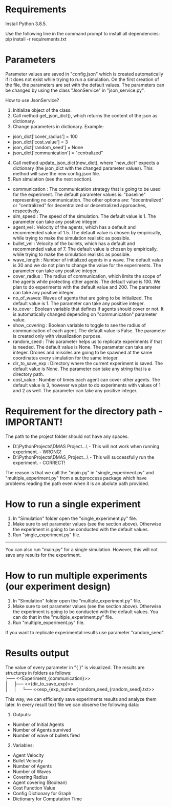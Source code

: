 # Requirements
Install Python 3.8.5.

Use the following line in the command prompt to install all dependencies:
pip install -r requirements.txt

# Parameters
Parameter values are saved in "config.json" which is created automatically if it does not exist while trying to run a simulation. On the first creation of the file, the parameters are set with the default values. The parameters can be changed by using the class "JsonService" in "json_service.py". 

How to use JsonService?
1. Initialize object of the class.
2. Call method get_json_dict(), which returns the content of the json as dictionary.
3. Change parameters in dictionary. Example: 
* json_dict['cover_radius'] = 100
* json_dict['cost_value'] = 3
* json_dict['random_seed'] = None
* json_dict['communication'] = "centralized"
4. Call method update_json_dict(new_dict), where "new_dict" expects a dictionary (the json_dict with the changed parameter values). This method will save the new config.json file.
5. Run simulation (see the next section). 

* communication : The communication strategy that is going to be used for the experiment. The default parameter values is: "baseline" representing no communication. The other options are: "decentralized" or "centralized" for decentralized or decentralized approaches, respectively.
* sim_speed : The speed of the simulation. The default value is 1. The parameter can take any positive integer.
* agent_vel : Velocity of the agents, which has a default and recommended value of 1.5. The default value is chosen by empirically, while trying to make the simulation realistic as possible.
* bullet_vel : Velocity of the bullets, which has a default and recommended value of 7. The default value is chosen by empirically, while trying to make the simulation realistic as possible.
* wave_length : Number of initialized agents in a wave. The default value is 30 and we do not plan to change the value for the experiments. The parameter can take any positive integer.
* cover_radius : The radius of communication, which limits the scope of the agents while protecting other agents. The default value is 100. We plan to do experiments with the default value and 200. The parameter can take any positive integer.
* no_of_waves: Waves of agents that are going to be initialized. The default value is 1. The parameter can take any positive integer. 
* to_cover : Boolean variable that defines if agents should cover or not. It is automatically changed depending on "communication" parameter value.
* show_covering : Boolean variable to toggle to see the radius of communication of each agent. The default value is False. The parameter is created only with visualization purpose.
* random_seed : This parameter helps us to replicate experiments if that is needed. The default value is None. The parameter can take any integer. Drones and missiles are going to be spawned at the same coordinates every simulation for the same integer.
* dir_to_save_exp : Directory where the current experiment is saved. The default value is None. The parameter can take any string that is a directory path.
* cost_value : Number of times each agent can cover other agents. The default value is 3, however we plan to do experiments with values of 1 and 2 as well. The parameter can take any positive integer.

# Requirement for the directory path - IMPORTANT!
The path to the project folder should not have any spaces.
* D:\PythonProjects\DMAS Project\...\ - This will not work when running experiment. - WRONG!
* D:\PythonProjects\DMAS_Project\...\ - This will successfully run the experiment. - CORRECT!

The reason is that we call the "main.py" in "single_experiment.py" and "multiple_experiment.py" from a subproccess package which have problems reading the path even when it is an abolute path provided.

# How to run a single experiment
1. In "Simulation" folder open the "single_experiment.py" file.
2. Make sure to set parameter values (see the section above). Otherwise the experiment is going to be conducted with the default values.
3. Run "single_experiment.py" file.
------------------------------------
You can also run "main.py" for a single simulation. However, this will not save any results for the experiment.

# How to run multiple experiments (our experiment design)
1. In "Simulation" folder open the "multiple_experiment.py" file.
2. Make sure to set parameter values (see the section above). Otherwise the experiment is going to be conducted with the default values. You can do that in the "multiple_experiment.py" file. 
3. Run "multiple_experiment.py" file.

If you want to replicate experimental results use parameter "random_seed".

# Results output
The value of every parameter in "{ }" is visualized. The results are structures in folders as follows:  
├── <<Experiment_{communication}>>  
│&ensp;&ensp;      ├── <<{dir_to_save_exp}>>    
│&ensp;&ensp;      │&ensp;&ensp;    └── <<exp_{exp_number}random_seed_{random_seed}.txt>>    

This way, we can efficiently save experiments results and analyze them later.
In every result text file we can observe the following data:

1. Outputs: 
* Number of Initial Agents 
* Number of Agents survived
* Number of wave of bullets fired

2. Variables:
* Agent Velocity
* Bullet Velocity
* Number of Agents
* Number of Waves
* Covering Radius
* Agent covering (Boolean)
* Cost Function Value
* Config Dictionary for Graph
* Dictionary for Computation Time
